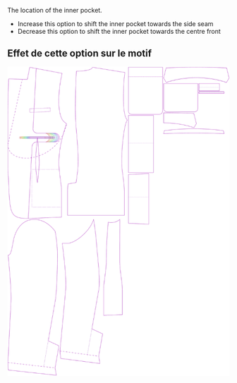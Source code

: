 
The location of the inner pocket.

- Increase this option to shift the inner pocket towards the side seam
- Decrease this option to shift the inner pocket towards the centre front


## Effet de cette option sur le motif
![This image shows the effect of this option by superimposing several variants that have a different value for this option](jaeger_innerpocketplacement_sample.svg "Effect of this option on the pattern")
